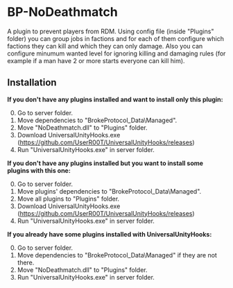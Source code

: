 # BP-NoDeathmatch

A plugin to prevent players from RDM. 
Using config file (inside "Plugins" folder) you can group jobs in factions and for each of them configure which factions they can kill and which they can only damage.
Also you can configure minumum wanted level for ignoring killing and damaging rules (for example if a man have 2 or more starts everyone can kill him).

## Installation

**If you don't have any plugins installed and want to install only this plugin:**

0. Go to server folder.
1. Move dependencies to "BrokeProtocol_Data\Managed".
2. Move "NoDeathmatch.dll" to "Plugins" folder.
3. Download UniversalUnityHooks.exe (https://github.com/UserR00T/UniversalUnityHooks/releases)
4. Run "UniversalUnityHooks.exe" in server folder.

**If you don't have any plugins installed but you want to install some plugins with this one:**

0. Go to server folder.
1. Move plugins' dependencies to "BrokeProtocol_Data\Managed".
2. Move all plugins to "Plugins" folder.
3. Download UniversalUnityHooks.exe (https://github.com/UserR00T/UniversalUnityHooks/releases)
4. Run "UniversalUnityHooks.exe" in server folder.

**If you already have some plugins installed with UniversalUnityHooks:**

0. Go to server folder.
1. Move dependencies to "BrokeProtocol_Data\Managed" if they are not there.
2. Move "NoDeathmatch.dll" to "Plugins" folder.
3. Run "UniversalUnityHooks.exe" in server folder.
